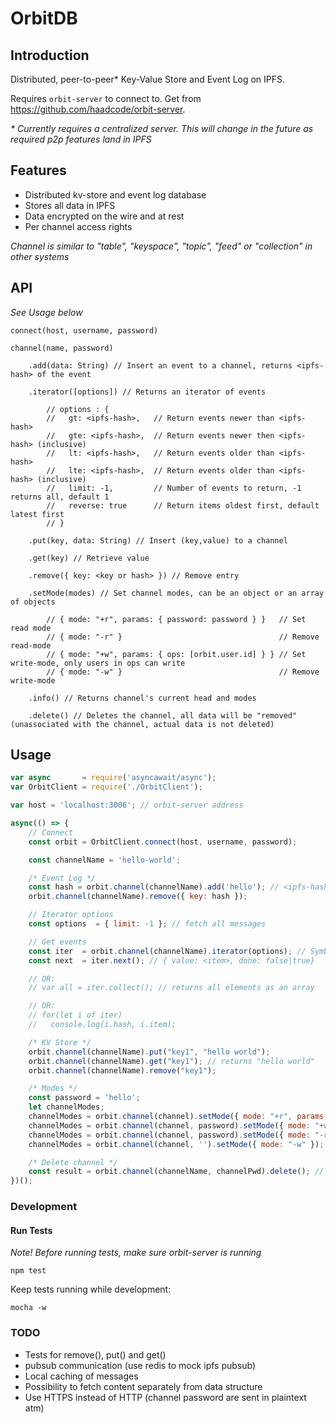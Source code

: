# OrbitDB

## Introduction

Distributed, peer-to-peer* Key-Value Store and Event Log on IPFS.

Requires `orbit-server` to connect to. Get from https://github.com/haadcode/orbit-server.

_* Currently requires a centralized server. This will change in the future as required p2p features land in IPFS_

## Features
- Distributed kv-store and event log database
- Stores all data in IPFS
- Data encrypted on the wire and at rest
- Per channel access rights

_Channel is similar to "table", "keyspace", "topic", "feed" or "collection" in other systems_

## API
_See Usage below_

    connect(host, username, password)

    channel(name, password)

        .add(data: String) // Insert an event to a channel, returns <ipfs-hash> of the event

        .iterator([options]) // Returns an iterator of events

            // options : { 
            //   gt: <ipfs-hash>,   // Return events newer than <ipfs-hash>
            //   gte: <ipfs-hash>,  // Return events newer then <ipfs-hash> (inclusive)
            //   lt: <ipfs-hash>,   // Return events older than <ipfs-hash>
            //   lte: <ipfs-hash>,  // Return events older than <ipfs-hash> (inclusive)
            //   limit: -1,         // Number of events to return, -1 returns all, default 1
            //   reverse: true      // Return items oldest first, default latest first
            // }

        .put(key, data: String) // Insert (key,value) to a channel

        .get(key) // Retrieve value

        .remove({ key: <key or hash> }) // Remove entry

        .setMode(modes) // Set channel modes, can be an object or an array of objects

            // { mode: "+r", params: { password: password } }   // Set read mode
            // { mode: "-r" }                                   // Remove read-mode
            // { mode: "+w", params: { ops: [orbit.user.id] } } // Set write-mode, only users in ops can write
            // { mode: "-w" }                                   // Remove write-mode

        .info() // Returns channel's current head and modes

        .delete() // Deletes the channel, all data will be "removed" (unassociated with the channel, actual data is not deleted)

## Usage
```javascript
var async       = require('asyncawait/async');
var OrbitClient = require('./OrbitClient');

var host = 'localhost:3006'; // orbit-server address

async(() => {
    // Connect
    const orbit = OrbitClient.connect(host, username, password);

    const channelName = 'hello-world';

    /* Event Log */
    const hash = orbit.channel(channelName).add('hello'); // <ipfs-hash>
    orbit.channel(channelName).remove({ key: hash });

    // Iterator options
    const options  = { limit: -1 }; // fetch all messages

    // Get events
    const iter  = orbit.channel(channelName).iterator(options); // Symbol.iterator
    const next  = iter.next(); // { value: <item>, done: false|true}

    // OR:
    // var all = iter.collect(); // returns all elements as an array

    // OR:
    // for(let i of iter)
    //   console.log(i.hash, i.item);

    /* KV Store */
    orbit.channel(channelName).put("key1", "hello world");
    orbit.channel(channelName).get("key1"); // returns "hello world"
    orbit.channel(channelName).remove("key1");

    /* Modes */
    const password = 'hello';
    let channelModes;
    channelModes = orbit.channel(channel).setMode({ mode: "+r", params: { password: password } }); // { modes: { r: { password: 'hello' } } }
    channelModes = orbit.channel(channel, password).setMode({ mode: "+w", params: { ops: [orbit.user.id] } }); // { modes: { ... } }
    channelModes = orbit.channel(channel, password).setMode({ mode: "-r" }); // { modes: { ... } }
    channelModes = orbit.channel(channel, '').setMode({ mode: "-w" }); // { modes: {} }

    /* Delete channel */
    const result = orbit.channel(channelName, channelPwd).delete(); // true | false
})();
```

### Development
#### Run Tests
*Note! Before running tests, make sure orbit-server is running*

```
npm test
```

Keep tests running while development:
```
mocha -w
```

### TODO
- Tests for remove(), put() and get()
- pubsub communication (use redis to mock ipfs pubsub)
- Local caching of messages
- Possibility to fetch content separately from data structure
- Use HTTPS instead of HTTP (channel password are sent in plaintext atm)
